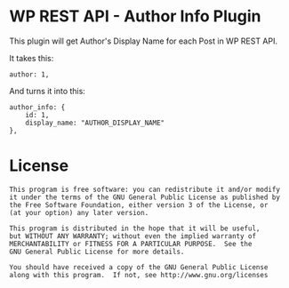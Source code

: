 WP REST API - Author Info Plugin
=================

This plugin will get Author's Display Name for each Post in WP REST API.

It takes this:


	author: 1,


And turns it into this:


	author_info: {
		id: 1,
		display_name: "AUTHOR_DISPLAY_NAME"
	},


License
=======

    This program is free software: you can redistribute it and/or modify
    it under the terms of the GNU General Public License as published by
    the Free Software Foundation, either version 3 of the License, or
    (at your option) any later version.
    
    This program is distributed in the hope that it will be useful,
    but WITHOUT ANY WARRANTY; without even the implied warranty of
    MERCHANTABILITY or FITNESS FOR A PARTICULAR PURPOSE.  See the
    GNU General Public License for more details.
    
    You should have received a copy of the GNU General Public License
    along with this program.  If not, see http://www.gnu.org/licenses
